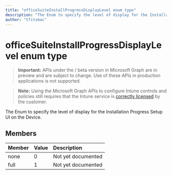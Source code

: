 ```yaml
---
title: "officeSuiteInstallProgressDisplayLevel enum type"
description: "The Enum to specify the level of display for the Installation Progress Setup UI on the Device."author: "tfitzmac"
---
```


# officeSuiteInstallProgressDisplayLevel enum type

> **Important:** APIs under the / beta version in Microsoft Graph are in preview and are subject to change. Use of these APIs in production applications is not supported.

> **Note:** Using the Microsoft Graph APIs to configure Intune controls and policies still requires that the Intune service is [correctly licensed](https://go.microsoft.com/fwlink/?linkid=839381) by the customer.

The Enum to specify the level of display for the Installation Progress Setup UI on the Device.
## Members
|Member|Value|Description|
|:---|:---|:---|
|none|0|Not yet documented|
|full|1|Not yet documented|





